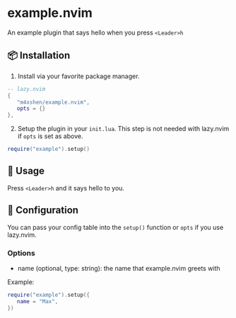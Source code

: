 # example.nvim

An example plugin that says hello when you press `<Leader>h`

## 📦 Installation

1. Install via your favorite package manager.

```lua
-- lazy.nvim
{
   "m4xshen/example.nvim",
   opts = {}
},
```

2. Setup the plugin in your `init.lua`. This step is not needed with lazy.nvim if `opts` is set as above.

```lua
require("example").setup()
```

## 🚀 Usage

Press `<Leader>h` and it says hello to you.

## 🔧 Configuration

You can pass your config table into the `setup()` function or `opts` if you use lazy.nvim.

### Options

- name (optional, type: string): the name that example.nvim greets with

Example:

```lua
require("example").setup({
   name = "Max",
})
```
